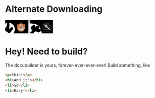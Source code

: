 # Alternate Downloading
[![Download](https://raw.githubusercontent.com/Mar10Josh/ViolentJosiah/josiah-defbranch/badgedownload.png)](https://github.com/Mar10Josh/ViolentJosiah/raw/josiah-defbranch/josiah_docubuilder.user.js) [![Download from Greasyfork](https://github.com/Mar10Josh/ViolentJosiah/blob/josiah-defbranch/badgegreasyfork.png?raw=true)](https://greasyfork.org/en/scripts/439299-docubuilder)
# Hey! Need to build?
The docubuilder is yours, forever-ever-ever-ever!
Build something, like
```html
<p>this!</p>
<h1>And it's</h1>
<li>So</li>
<li>Easy!</li>
```
